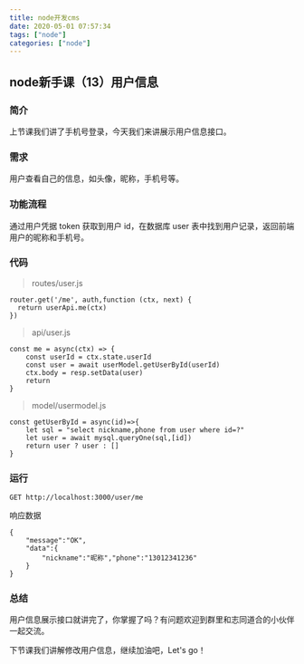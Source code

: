 ```yaml
---
title: node开发cms
date: 2020-05-01 07:57:34
tags: ["node"]
categories: ["node"]
---
```

## node新手课（13）用户信息

### 简介
上节课我们讲了手机号登录，今天我们来讲展示用户信息接口。
### 需求
用户查看自己的信息，如头像，昵称，手机号等。
### 功能流程
通过用户凭据 token 获取到用户 id，在数据库 user 表中找到用户记录，返回前端用户的昵称和手机号。

### 代码
>routes/user.js
```
router.get('/me', auth,function (ctx, next) {
  return userApi.me(ctx) 
})
```
> api/user.js
```
const me = async(ctx) => {
    const userId = ctx.state.userId
    const user = await userModel.getUserById(userId)
    ctx.body = resp.setData(user)
    return
}
```
> model/usermodel.js
```
const getUserById = async(id)=>{
    let sql = "select nickname,phone from user where id=?"
    let user = await mysql.queryOne(sql,[id])
    return user ? user : []
}
```
### 运行
```
GET http://localhost:3000/user/me

```
响应数据
```
{
    "message":"OK",
    "data":{
        "nickname":"昵称","phone":"13012341236"
    }
}
```
### 总结
用户信息展示接口就讲完了，你掌握了吗？有问题欢迎到群里和志同道合的小伙伴一起交流。

下节课我们讲解修改用户信息，继续加油吧，Let's go！
